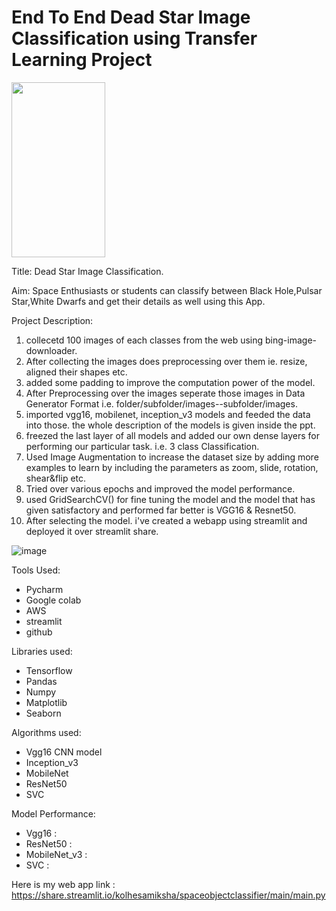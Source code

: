# End To End Dead Star Image Classification using Transfer Learning Project

<img src="[https://user-images.githubusercontent.com/16319829/81180309-2b51f000-8fee-11ea-8a78-ddfe8c3412a7.png](https://i.pinimg.com/564x/fd/b0/24/fdb024b4cbdde8a38232b9946a661a7e.jpg)" width="150" height="280">





Title: Dead Star Image Classification.

Aim: Space Enthusiasts or students can classify between Black Hole,Pulsar Star,White Dwarfs and get their details as well using this App.

Project Description:


1. collecetd 100 images of each classes from the web using bing-image-downloader.
2. After collecting the images does preprocessing over them ie. resize, aligned their shapes etc.
3. added some padding to improve the computation power of the model.
4. After Preprocessing over the images seperate those images in Data Generator Format i.e. folder/subfolder/images--subfolder/images.
5. imported vgg16, mobilenet, inception_v3 models and feeded the data into those. the whole description of the models is given inside the ppt.
6. freezed the last layer of all models and added our own dense layers for performing our particular task. i.e. 3 class Classification.
7. Used Image Augmentation to increase the dataset size by adding more examples to learn by including the parameters as zoom, slide, rotation, shear&flip etc.
8. Tried over various epochs and improved the model performance.
9. used GridSearchCV() for fine tuning the model and the model that has given satisfactory and performed far better is VGG16 & Resnet50.
10. After selecting the model. i've created a webapp using streamlit and deployed it over streamlit share.


![image](https://user-images.githubusercontent.com/73512374/179956826-9093249f-2114-4f78-a9f2-b22ed41dfb20.png)


Tools Used:
* Pycharm
* Google colab
* AWS
* streamlit
* github


Libraries used:
* Tensorflow
* Pandas
* Numpy
* Matplotlib
* Seaborn

Algorithms used:
* Vgg16 CNN model
* Inception_v3
* MobileNet
* ResNet50
* SVC

Model Performance:
* Vgg16 : 
* ResNet50 : 
* MobileNet_v3 : 
* SVC : 

Here is my web app link :
https://share.streamlit.io/kolhesamiksha/spaceobjectclassifier/main/main.py
